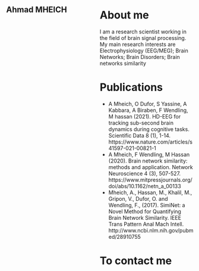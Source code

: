   <style>

    .column {
    float: left;
    width: 50%;
    }

    </style>
 
 
 
 <div class="column">
            <h2>Ahmad MHEICH</h2>

  </div>
 <div class="column">
<h1>About me</h1>

<div>
  <p> I am a research scientist working in the field of brain signal processing. My main research interests are Electrophysiology (EEG/MEG); Brain Networks; Brain Disorders; Brain networks similarity</p>
  </div>
  <h1>Publications</h1>
  <div>
  <ul>
    <li a href="https://www.nature.com/articles/s41597-021-00821-1">A Mheich, O Dufor, S Yassine, A Kabbara, A Biraben, F Wendling, M hassan (2021). HD-EEG for tracking sub-second brain dynamics during cognitive tasks. Scientific Data 8 (1), 1-14. https://www.nature.com/articles/s41597-021-00821-1
</li>
    <li> A Mheich, F Wendling, M Hassan (2020). Brain network similarity: methods and application. Network Neuroscience 4 (3), 507-527. https://www.mitpressjournals.org/doi/abs/10.1162/netn_a_00133
</li>
    <li>Mheich, A., Hassan, M., Khalil, M., Gripon, V., Dufor, O. and Wendling, F., (2017). SimiNet: a Novel Method for Quantifying Brain Network Similarity. IEEE Trans Pattern Anal Mach Intell.  http://www.ncbi.nlm.nih.gov/pubmed/28910755 
</li>
  </ul>
</div>
<h1>To contact me</h1>
<div>
  
  
</div>
  </div>
